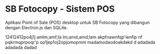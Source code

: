 # ﻿SB Fotocopy - Sistem POS

Aplikasi Point of Sale (POS) desktop untuk SB Fotocopy yang dibangun dengan Electron.js dan SQLite.

12412412po4j1j
amlm;amf;la
lm;amd;amd;lam
akpfnawnfqp'ienfip  nf
pqkrmqprpoqr'p
op1jep1oj2opjomopmm
madamodaodoakdakd
d
adadada
adadada
dadad
